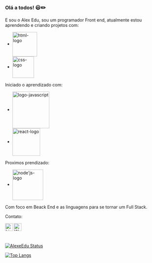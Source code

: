 ### Olá a todos! :smiley::pencil2:

E sou o Alex Edu, sou um programador Front end, atualmente estou aprendendo e criando projetos com:
<br>
- <img align="center" width="80px" src="https://img.shields.io/badge/HTML-239120?style=for-the-badge&logo=html5&logoColor=white" alt="html-logo"/>
- <img align="center" width="70px" src="https://img.shields.io/badge/CSS-239120?&style=for-the-badge&logo=css3&logoColor=white" alt="css-logo"/>

Iniciado o aprendizado com:
- <img align="center" width="120px" src="https://img.shields.io/badge/JavaScript-F7DF1E?style=for-the-badge&logo=javascript&logoColor=black" alt="logo-javascript">
- <img align="center" width="90px" src="https://img.shields.io/badge/React-20232A?style=for-the-badge&logo=react&logoColor=61DAFB" alt="react-logo">

Proximos prendizado:
- <img align="center" width="100px" src="https://img.shields.io/badge/Node.js-43853D?style=for-the-badge&logo=node.js&logoColor=white" alt="node'js-logo">

Com foco em Beack End e as linguagens para se tornar um Full Stack.


Contato:

<a href="https://www.linkedin.com/in/alex-edu-zaborowski/">
<img align="left" Alt="LinkedIn" width="25px" src="https://cdn.jsdelivr.net/npm/simple-icons@v3/icons/linkedin.svg"/>
<a href="https://api.whatsapp.com/send?phone=5542988011028&text=Ol%C3%A1%20me%20chamo%20Alex!%20como%20posso%20ajudar?">
<img align="left" Alt="Whatsapp" width="25px" src="https://cdn.jsdelivr.net/npm/simple-icons@v3/icons/whatsapp.svg"/>
<br>
<br>
<br>

[![AlexeEdu Status](https://github-readme-stats.vercel.app/api?username=AlexeEdu)](https://github.com/anuraghazra/github-readme-stats)

[![Top Langs](https://github-readme-stats.vercel.app/api/top-langs/?username=AlexeEdu)](https://github.com/anuraghazra/github-readme-stats)
